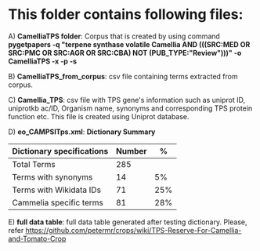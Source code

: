 # This folder contains following files:

A) **CamelliaTPS folder**: Corpus that is created by using command **pygetpapers -q "terpene synthase volatile Camellia AND (((SRC:MED OR SRC:PMC OR SRC:AGR OR SRC:CBA) NOT (PUB_TYPE:"Review")))" -o CamelliaTPS -x -p -s**

B) **CamelliaTPS_from_corpus**: csv file containing terms extracted from corpus.

C) **Camellia_TPS**: csv file with TPS gene's information such as uniprot ID, uniprotkb ac/ID, Organism name, synonyms and corresponding TPS protein function etc. This file is created using Uniprot database.

D) **eo_CAMPSITps.xml**: **Dictionary Summary** 

| Dictionary specifications |Number |% |
   | --- | --- | --- |
   |Total Terms | 285| |
   |Terms with synonyms |14| 5% |
   |Terms with Wikidata IDs| 71| 25% |
   |Cammelia specific terms|81 | 28% |

E) **full data table**: full data table generated after testing dictionary. Please, refer https://github.com/petermr/crops/wiki/TPS-Reserve-For-Camellia-and-Tomato-Crop
